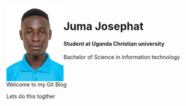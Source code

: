 <div style="display:flex;" class="row">
 <img src="image.jpg" width="150" height="200"alt="Profile Image">
  <div>
   <h1>Juma Josephat</h1>
      <h4>Student at Uganda Christian university</h4>
    <p>Bachelor of Science in information technology </p>
  </div>
</div>
Welcome to my Git Blog

Lets do this togther

